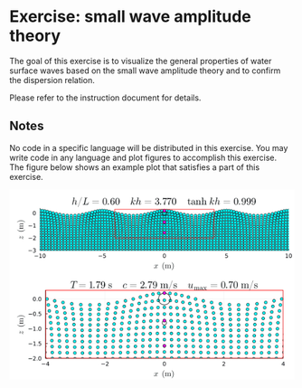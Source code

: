 # Exercise: small wave amplitude theory

The goal of this exercise is to visualize the general properties of water surface waves based on the small wave amplitude theory and to confirm the dispersion relation.  

Please refer to the instruction document for details.

## Notes
No code in a specific language will be distributed in this exercise. You may write code in any language and plot figures to accomplish this exercise.  
The figure below shows an example plot that satisfies a part of this exercise.
<p align="center">
<img src="/fig/ex_SmallWaveAmplitudeTheory.gif", width="700">
</p>  
